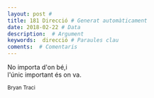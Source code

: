 ```yaml
---
layout: post #
title: 181 Direcció # Generat automàticament
date: 2018-02-22 # Data
description:  # Argument
keywords:  direcció # Paraules clau
coments:  # Comentaris
---
```


No importa d'on bé,i <br />
l'únic important és on va. <br />

<small>Bryan Traci</small>
